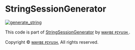 # StringSessionGenerator

<a href="https://replit.com/@MaybePiyush/StringSessionGenerator#main.py"><img src="https://img.shields.io/badge/run-string__session.py-blue?style=for-the-badge&logo=repl.it" alt="generate_string" /></a>

This code is part of [StringSessionGenerator](https://github.com/MaybePiyush/StringSessionGenerator) by [ᴍᴀʏʙᴇ ᴘɪʏᴜꜱʜ
](https://github.com/MaybePiyush).

Copyright © [ᴍᴀʏʙᴇ ᴘɪʏᴜꜱʜ](https://github.com/MaybePiyush),  All rights reserved.
